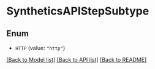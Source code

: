 # SyntheticsAPIStepSubtype

## Enum

- `HTTP` (value: `"http"`)

[[Back to Model list]](../README.md#documentation-for-models) [[Back to API list]](../README.md#documentation-for-api-endpoints) [[Back to README]](../README.md)
